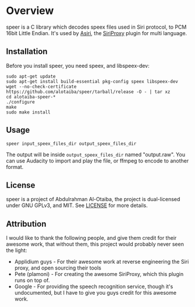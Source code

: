 # Overview
speer is a C library which decodes speex files used in Siri protocol, to PCM 16bit Little Endian. It's used by [Asiri](https://github.com/alotaiba/SiriProxy-Asiri), the [SiriProxy](https://github.com/plamoni/SiriProxy) plugin for multi language.

## Installation
Before you install speer, you need speex, and libspeex-dev:

    sudo apt-get update
    sudo apt-get install build-essential pkg-config speex libspeex-dev
    wget --no-check-certificate https://github.com/alotaiba/speer/tarball/release -O - | tar xz
    cd alotaiba-speer-*
    ./configure
    make
    sudo make install

## Usage
`speer input_speex_files_dir output_speex_files_dir`

The output will be inside `output_speex_files_dir` named "output.raw". You can use Audacity to import and play the file, or ffmpeg to encode to another format.

## License
speer is a project of Abdulrahman Al-Otaiba, the project is dual-licensed under GNU GPLv3, and MIT. See [LICENSE](https://github.com/alotaiba/speer/blob/master/LICENSE) for more details.

## Attribution
I would like to thank the following people, and give them credit for their awesome work, that without them, this project would probably never seen the light:

* Applidium guys - For their awesome work at reverse engineering the Siri proxy, and open sourcing their tools
* Pete (plamoni) - For creating the awesome SiriProxy, which this plugin runs on top of.
* Google - For providing the speech recognition service, though it's undocumented, but I have to give you guys credit for this awesome work.